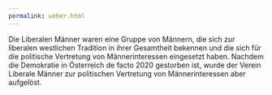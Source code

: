 ```yaml
---
permalink: ueber.html
---
```


Die Liberalen Männer waren eine Gruppe von Männern, die sich zur liberalen westlichen Tradition in ihrer Gesamtheit bekennen und die sich für die politische Vertretung von Männerinteressen eingesetzt haben.
Nachdem die Demokratie in Österreich de facto 2020 gestorben ist, wurde der Verein Liberale Männer zur politischen Vertretung von Männerinteressen aber aufgelöst.
